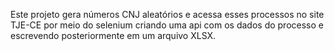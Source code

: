 Este projeto gera números CNJ aleatórios e acessa esses processos no site TJE-CE por meio do selenium criando uma api com os dados do processo e escrevendo posteriormente em um arquivo XLSX. 
